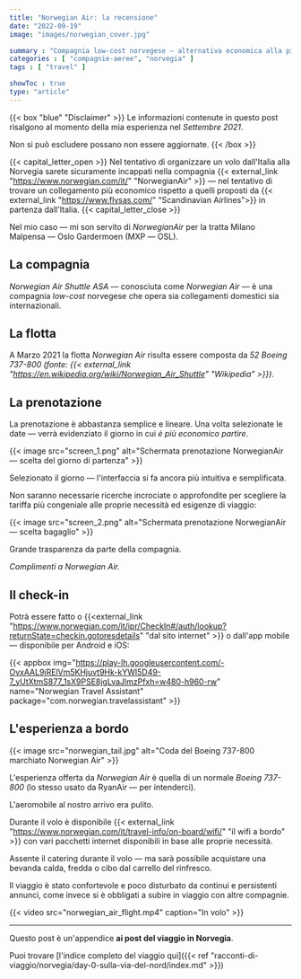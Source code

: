 ```yaml
---
title: "Norwegian Air: la recensione"
date: "2022-09-19"
image: "images/norwegian_cover.jpg"

summary : "Compagnia low-cost norvegese ― alternativa economica alla più famosa Scandinavian Airlines ― potrebbe stupirvi e permettervi di raggiungere Oslo (o Bergen) in modo più economico e facile."
categories : [ "compagnie-aeree", "norvegia" ]
tags : [ "travel" ]

showToc : true
type: "article"
---
```


{{< box "blue" "Disclaimer" >}}
Le informazioni contenute in questo post risalgono al momento della mia esperienza nel *Settembre 2021*.

Non si può escludere possano non essere aggiornate.
{{< /box >}}

{{< capital_letter_open >}}
Nel tentativo di organizzare un volo dall'Italia alla Norvegia sarete sicuramente incappati nella compagnia {{< external_link "https://www.norwegian.com/it/" "NorwegianAir" >}} ― nel tentativo di trovare un collegamento più economico rispetto a quelli proposti da {{< external_link "https://www.flysas.com/" "Scandinavian Airlines">}} in partenza dall'Italia.
{{< capital_letter_close >}}

Nel mio caso ― mi son servito di *NorwegianAir* per la tratta Milano Malpensa ― Oslo Gardermoen (MXP ― OSL).

## La compagnia

*Norwegian Air Shuttle ASA* ― conosciuta come *Norwegian Air* ― è una compagnia _low-cost_ norvegese che opera sia collegamenti domestici sia internazionali.

## La flotta

A Marzo 2021 la flotta _Norwegian Air_ risulta essere composta da *52 Boeing 737-800* _(fonte: {{< external_link "https://en.wikipedia.org/wiki/Norwegian_Air_Shuttle" "Wikipedia" >}})_.

## La prenotazione

La prenotazione è abbastanza semplice e lineare. Una volta selezionate le date ― verrà evidenziato il giorno in cui *è più economico partire*.

{{< image src="screen_1.png" alt="Schermata prenotazione NorwegianAir ― scelta del giorno di partenza" >}}

Selezionato il giorno ― l'interfaccia si fa ancora più intuitiva e semplificata.

Non saranno necessarie ricerche incrociate o approfondite per scegliere la tariffa più congeniale alle proprie necessità ed esigenze di viaggio:

{{< image src="screen_2.png" alt="Schermata prenotazione NorwegianAir ― scelta bagaglio" >}}

Grande trasparenza da parte della compagnia.

*Complimenti a _Norwegian Air_.*

## Il check-in

Potrà essere fatto o {{<external_link "https://www.norwegian.com/it/ipr/CheckIn#/auth/lookup?returnState=checkin.gotoresdetails" "dal sito internet" >}} o dall'app mobile ― disponibile per Android e iOS:

{{< appbox img="https://play-lh.googleusercontent.com/-OvxAAL9jRElVm5KHjuvt9Hk-kYWI5D49-7_yUtXtmS877_1sX9PSE8jgLvaJlmzPfxh=w480-h960-rw" name="Norwegian Travel Assistant" package="com.norwegian.travelassistant" >}}

## L'esperienza a bordo

{{< image src="norwegian_tail.jpg" alt="Coda del Boeing 737-800 marchiato Norwegian Air" >}}

L'esperienza offerta da _Norwegian Air_ è quella di un normale *Boeing 737-800* (lo stesso usato da RyanAir ― per intenderci).

L'aeromobile al nostro arrivo era pulito.

Durante il volo è disponibile {{< external_link "https://www.norwegian.com/it/travel-info/on-board/wifi/" "il wifi a bordo" >}} con vari pacchetti internet disponibili in base alle proprie necessità.

Assente il catering durante il volo ― ma sarà possibile acquistare una bevanda calda, fredda o cibo dal carrello del rinfresco.

Il viaggio è stato confortevole e poco disturbato da continui e persistenti annunci, come invece si è obbligati a subire in viaggio con altre compagnie.

{{< video src="norwegian_air_flight.mp4" caption="In volo" >}}

* * *

Questo post è un'appendice **ai post del viaggio in Norvegia**.

Puoi trovare [l'indice completo del viaggio qui]({{< ref "racconti-di-viaggio/norvegia/day-0-sulla-via-del-nord/index.md" >}})
